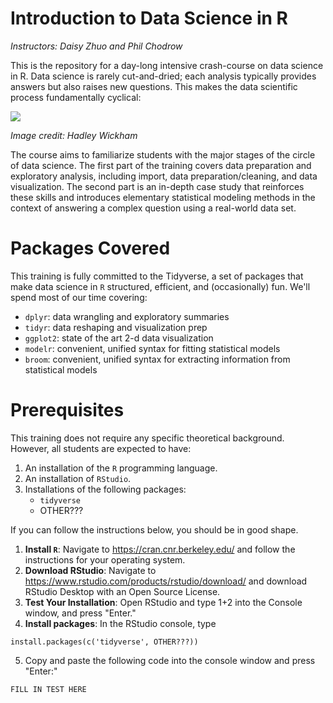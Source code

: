# Introduction to Data Science in R
*Instructors: Daisy Zhuo and Phil Chodrow*

This is the repository for a day-long intensive crash-course on data science in R. Data science is rarely cut-and-dried; each analysis typically provides answers but also raises new questions. This makes the data scientific process fundamentally cyclical:

![](http://r4ds.had.co.nz/diagrams/data-science.png)

*Image credit: Hadley Wickham*

The course aims to familiarize students with the major stages of the circle of data science. The first part of the training covers data preparation and exploratory analysis, including import, data preparation/cleaning, and data visualization. The second part is an in-depth case study that reinforces these skills and introduces elementary statistical modeling methods in the context of answering a complex question using a real-world data set. 

# Packages Covered

This training is fully committed to the Tidyverse, a set of packages that make data science in `R` structured, efficient, and (occasionally) fun. We'll spend most of our time covering: 

- `dplyr`: data wrangling and exploratory summaries 
- `tidyr`: data reshaping and visualization prep
- `ggplot2`: state of the art 2-d data visualization
- `modelr`: convenient, unified syntax for fitting statistical models
- `broom`: convenient, unified syntax for extracting information from statistical models

# Prerequisites

This training does not require any specific theoretical background. However, all students are expected to have: 

1. An installation of the `R` programming language.
2. An installation of `RStudio`.
3. Installations of the following packages: 
    - `tidyverse`
    - OTHER???


If you can follow the instructions below, you should be in good shape. 

1. **Install `R`**: Navigate to https://cran.cnr.berkeley.edu/ and follow the instructions for your operating system. 
2. **Download RStudio**: Navigate to https://www.rstudio.com/products/rstudio/download/ and download RStudio Desktop with an Open Source License. 
3. **Test Your Installation**: Open RStudio and type 1+2 into the Console window, and press "Enter." 
4. **Install packages**: In the RStudio console, type 
```
install.packages(c('tidyverse', OTHER???))
```
5. Copy and paste the following code into the console window and press "Enter:"
```
FILL IN TEST HERE
```







